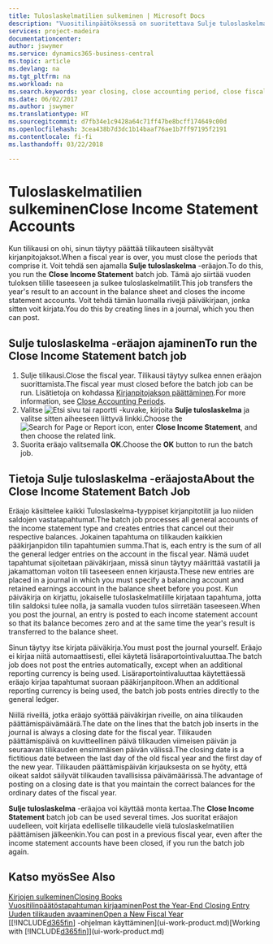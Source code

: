 ```yaml
---
title: Tuloslaskelmatilien sulkeminen | Microsoft Docs
description: "Vuositilinpäätöksessä on suoritettava Sulje tuloslaskelma -etätyö, jolla suljetaan tilikauden muodostavat kirjanpitojaksot."
services: project-madeira
documentationcenter: 
author: jswymer
ms.service: dynamics365-business-central
ms.topic: article
ms.devlang: na
ms.tgt_pltfrm: na
ms.workload: na
ms.search.keywords: year closing, close accounting period, close fiscal year, bank account detailed trial balance
ms.date: 06/02/2017
ms.author: jswymer
ms.translationtype: HT
ms.sourcegitcommit: d7fb34e1c9428a64c71ff47be8bcff174649c00d
ms.openlocfilehash: 3cea438b7d3dc1b14baaf76ae1b7ff97195f2191
ms.contentlocale: fi-fi
ms.lasthandoff: 03/22/2018

---
```

# <a name="close-income-statement-accounts"></a><span data-ttu-id="1215e-103">Tuloslaskelmatilien sulkeminen</span><span class="sxs-lookup"><span data-stu-id="1215e-103">Close Income Statement Accounts</span></span>
<span data-ttu-id="1215e-104">Kun tilikausi on ohi, sinun täytyy päättää tilikauteen sisältyvät kirjanpitojaksot.</span><span class="sxs-lookup"><span data-stu-id="1215e-104">When a fiscal year is over, you must close the periods that comprise it.</span></span> <span data-ttu-id="1215e-105">Voit tehdä sen ajamalla **Sulje tuloslaskelma** -eräajon.</span><span class="sxs-lookup"><span data-stu-id="1215e-105">To do this, you run the **Close Income Statement** batch job.</span></span> <span data-ttu-id="1215e-106">Tämä ajo siirtää vuoden tuloksen tilille taseeseen ja sulkee tuloslaskelmatilit.</span><span class="sxs-lookup"><span data-stu-id="1215e-106">This job transfers the year's result to an account in the balance sheet and closes the income statement accounts.</span></span> <span data-ttu-id="1215e-107">Voit tehdä tämän luomalla rivejä päiväkirjaan, jonka sitten voit kirjata.</span><span class="sxs-lookup"><span data-stu-id="1215e-107">You do this by creating lines in a journal, which you then can post.</span></span>

## <a name="to-run-the-close-income-statement-batch-job"></a><span data-ttu-id="1215e-108">Sulje tuloslaskelma -eräajon ajaminen</span><span class="sxs-lookup"><span data-stu-id="1215e-108">To run the Close Income Statement batch job</span></span>
1. <span data-ttu-id="1215e-109">Sulje tilikausi.</span><span class="sxs-lookup"><span data-stu-id="1215e-109">Close the fiscal year.</span></span> <span data-ttu-id="1215e-110">Tilikausi täytyy sulkea ennen eräajon suorittamista.</span><span class="sxs-lookup"><span data-stu-id="1215e-110">The fiscal year must closed before the batch job can be run.</span></span> <span data-ttu-id="1215e-111">Lisätietoja on kohdassa [Kirjanpitojakson päättäminen](year-close-account-periods.md).</span><span class="sxs-lookup"><span data-stu-id="1215e-111">For more information, see [Close Accounting Periods](year-close-account-periods.md).</span></span>
2. <span data-ttu-id="1215e-112">Valitse ![Etsi sivu tai raportti](media/ui-search/search_small.png "Etsi sivu tai raportti -kuvake") -kuvake, kirjoita **Sulje tuloslaskelma** ja valitse sitten aiheeseen liittyvä linkki.</span><span class="sxs-lookup"><span data-stu-id="1215e-112">Choose the ![Search for Page or Report](media/ui-search/search_small.png "Search for Page or Report icon") icon, enter **Close Income Statement**, and then choose the related link.</span></span>
3. <span data-ttu-id="1215e-113">Suorita eräajo valitsemalla **OK**.</span><span class="sxs-lookup"><span data-stu-id="1215e-113">Choose the **OK** button to run the batch job.</span></span>

## <a name="about-the-close-income-statement-batch-job"></a><span data-ttu-id="1215e-114">Tietoja Sulje tuloslaskelma -eräajosta</span><span class="sxs-lookup"><span data-stu-id="1215e-114">About the Close Income Statement Batch Job</span></span>
<span data-ttu-id="1215e-115">Eräajo käsittelee kaikki Tuloslaskelma-tyyppiset kirjanpitotilit ja luo niiden saldojen vastatapahtumat.</span><span class="sxs-lookup"><span data-stu-id="1215e-115">The batch job processes all general accounts of the income statement type and creates entries that cancel out their respective balances.</span></span> <span data-ttu-id="1215e-116">Jokainen tapahtuma on tilikauden kaikkien pääkirjanpidon tilin tapahtumien summa.</span><span class="sxs-lookup"><span data-stu-id="1215e-116">That is, each entry is the sum of all the general ledger entries on the account in the fiscal year.</span></span> <span data-ttu-id="1215e-117">Nämä uudet tapahtumat sijoitetaan päiväkirjaan, missä sinun täytyy määrittää vastatili ja jakamattoman voiton tili taseeseen ennen kirjausta.</span><span class="sxs-lookup"><span data-stu-id="1215e-117">These new entries are placed in a journal in which you must specify a balancing account and retained earnings account in the balance sheet before you post.</span></span> <span data-ttu-id="1215e-118">Kun päiväkirja on kirjattu, jokaiselle tuloslaskelmatilille kirjataan tapahtuma, jotta tilin saldoksi tulee nolla, ja samalla vuoden tulos siirretään taseeseen.</span><span class="sxs-lookup"><span data-stu-id="1215e-118">When you post the journal, an entry is posted to each income statement account so that its balance becomes zero and at the same time the year's result is transferred to the balance sheet.</span></span>

<span data-ttu-id="1215e-119">Sinun täytyy itse kirjata päiväkirja.</span><span class="sxs-lookup"><span data-stu-id="1215e-119">You must post the journal yourself.</span></span> <span data-ttu-id="1215e-120">Eräajo ei kirjaa niitä automaattisesti, ellei käytetä lisäraportointivaluuttaa.</span><span class="sxs-lookup"><span data-stu-id="1215e-120">The batch job does not post the entries automatically, except when an additional reporting currency is being used.</span></span> <span data-ttu-id="1215e-121">Lisäraportointivaluuttaa käytettäessä eräajo kirjaa tapahtumat suoraan pääkirjanpitoon.</span><span class="sxs-lookup"><span data-stu-id="1215e-121">When an additional reporting currency is being used, the batch job posts entries directly to the general ledger.</span></span>

<span data-ttu-id="1215e-122">Niillä riveillä, jotka eräajo syöttää päiväkirjan riveille, on aina tilikauden päättämispäivämäärä.</span><span class="sxs-lookup"><span data-stu-id="1215e-122">The date on the lines that the batch job inserts in the journal is always a closing date for the fiscal year.</span></span> <span data-ttu-id="1215e-123">Tilikauden päättämispäivä on kuvitteellinen päivä tilikauden viimeisen päivän ja seuraavan tilikauden ensimmäisen päivän välissä.</span><span class="sxs-lookup"><span data-stu-id="1215e-123">The closing date is a fictitious date between the last day of the old fiscal year and the first day of the new year.</span></span> <span data-ttu-id="1215e-124">Tilikauden päättämispäivän kirjauksesta on se hyöty, että oikeat saldot säilyvät tilikauden tavallisissa päivämäärissä.</span><span class="sxs-lookup"><span data-stu-id="1215e-124">The advantage of posting on a closing date is that you maintain the correct balances for the ordinary dates of the fiscal year.</span></span>

<span data-ttu-id="1215e-125">**Sulje tuloslaskelma** -eräajoa voi käyttää monta kertaa.</span><span class="sxs-lookup"><span data-stu-id="1215e-125">The **Close Income Statement** batch job can be used several times.</span></span> <span data-ttu-id="1215e-126">Jos suoritat eräajon uudelleen, voit kirjata edelliselle tilikaudelle vielä tuloslaskelmatilien päättämisen jälkeenkin.</span><span class="sxs-lookup"><span data-stu-id="1215e-126">You can post in a previous fiscal year, even after the income statement accounts have been closed, if you run the batch job again.</span></span>

## <a name="see-also"></a><span data-ttu-id="1215e-127">Katso myös</span><span class="sxs-lookup"><span data-stu-id="1215e-127">See Also</span></span>
[<span data-ttu-id="1215e-128">Kirjojen sulkeminen</span><span class="sxs-lookup"><span data-stu-id="1215e-128">Closing Books</span></span>](year-close-books.md)  
[<span data-ttu-id="1215e-129">Vuositilinpäätöstapahtuman kirjaaminen</span><span class="sxs-lookup"><span data-stu-id="1215e-129">Post the Year-End Closing Entry</span></span>](year-how-post-year-end-close-entry.md)  
[<span data-ttu-id="1215e-130">Uuden tilikauden avaaminen</span><span class="sxs-lookup"><span data-stu-id="1215e-130">Open a New Fiscal Year</span></span>](finance-how-open-new-fiscal-year.md)  
<span data-ttu-id="1215e-131">[[!INCLUDE[d365fin](includes/d365fin_md.md)] -ohjelman käyttäminen](ui-work-product.md)</span><span class="sxs-lookup"><span data-stu-id="1215e-131">[Working with [!INCLUDE[d365fin](includes/d365fin_md.md)]](ui-work-product.md)</span></span>

